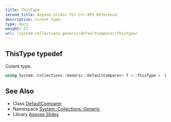 ```yaml
---
title: ThisType
second_title: Aspose.Slides for C++ API Reference
description: Curent type.
type: docs
weight: 27
url: /system.collections.generic/defaultcomparer/thistype/
---
```

## ThisType typedef


Curent type.

```cpp
using System::Collections::Generic::DefaultComparer< T >::ThisType =  DefaultComparer<T>
```

## See Also

* Class [DefaultComparer](../)
* Namespace [System::Collections::Generic](../../)
* Library [Aspose.Slides](../../../)